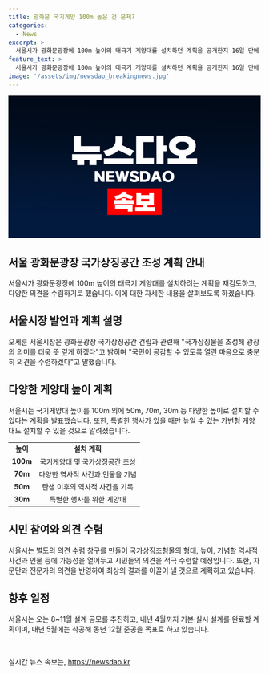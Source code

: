 ```yaml
---
title: 광화문 국기게양 100m 높은 건 문제?
categories:
  - News
excerpt: >
  서울시가 광화문광장에 100m 높이의 태극기 게양대를 설치하던 계획을 공개한지 16일 만에 재검토하기로 했다. 오세훈 서울시장은 국민의 의견을 수렴하겠다는 뜻을 밝히며, 30m부터 시작하여 공간을 조성할 예정이라고 말했다. 또한, 광화문광장을 여행객들이 사랑할 수 있는 공간으로 만들기 위해 시민의 다양한 의견을 반영하겠다고 밝혔다. 서울시는 오는 8~11월 설계 공모를 추진하고, 내년 4월까지 기본·실시 설계를 마칠 계획이며, 5월 착공해 같은 해 12월 준공하겠다는 목표를 세웠다.
feature_text: >
  서울시가 광화문광장에 100m 높이의 태극기 게양대를 설치하던 계획을 공개한지 16일 만에 재검토하기로 했다. 오세훈 서울시장은 국민의 의견을 수렴하겠다는 뜻을 밝히며, 30m부터 시작하여 공간을 조성할 예정이라고 말했다. 또한, 광화문광장을 여행객들이 사랑할 수 있는 공간으로 만들기 위해 시민의 다양한 의견을 반영하겠다고 밝혔다. 서울시는 오는 8~11월 설계 공모를 추진하고, 내년 4월까지 기본·실시 설계를 마칠 계획이며, 5월 착공해 같은 해 12월 준공하겠다는 목표를 세웠다.
image: '/assets/img/newsdao_breakingnews.jpg'
---
```


<p><img src="/assets/img/newsdao_breakingnews.jpg" alt="flaretime 속보" /></p>

<h2 data-ke-size="size26">서울 광화문광장 국가상징공간 조성 계획 안내</h2>

<p data-ke-size="size16">서울시가 광화문광장에 100m 높이의 태극기 게양대를 설치하려는 계획을 재검토하고, 다양한 의견을 수렴하기로 했습니다. 이에 대한 자세한 내용을 살펴보도록 하겠습니다.</p>

<h2 data-ke-size="size24">서울시장 발언과 계획 설명</h2>

<p data-ke-size="size16">오세훈 서울시장은 광화문광장 국가상징공간 건립과 관련해 "국가상징물을 조성해 광장의 의미를 더욱 뜻 깊게 하겠다"고 밝히며 "국민이 공감할 수 있도록 열린 마음으로 충분히 의견을 수렴하겠다"고 말했습니다.</p>

<h2 data-ke-size="size24">다양한 게양대 높이 계획</h2>

<p data-ke-size="size16">서울시는 국기게양대 높이를 100m 외에 50m, 70m, 30m 등 다양한 높이로 설치할 수 있다는 계획을 발표했습니다. 또한, 특별한 행사가 있을 때만 높일 수 있는 가변형 게양대도 설치할 수 있을 것으로 알려졌습니다.</p>

<table>
    <tr>
        <td style="text-align: center; height: 17px;"><b>높이</b></td>
        <td style="text-align: center; height: 17px;"><b>설치 계획</b></td>
    </tr>
    <tr>
        <td style="text-align: center; height: 17px;"><b>100m</b></td>
        <td style="text-align: center; height: 17px;">국기게양대 및 국가상징공간 조성</td>
    </tr>
    <tr>
        <td style="text-align: center; height: 17px;"><b>70m</b></td>
        <td style="text-align: center; height: 17px;">다양한 역사적 사건과 인물을 기념</td>
    </tr>
    <tr>
        <td style="text-align: center; height: 17px;"><b>50m</b></td>
        <td style="text-align: center; height: 17px;">탄생 이후의 역사적 사건을 기록</td>
    </tr>
    <tr>
        <td style="text-align: center; height: 17px;"><b>30m</b></td>
        <td style="text-align: center; height: 17px;">특별한 행사를 위한 게양대</td>
    </tr>
</table>

<h2 data-ke-size="size24">시민 참여와 의견 수렴</h2>

<p data-ke-size="size16">서울시는 별도의 의견 수렴 창구를 만들어 국가상징조형물의 형태, 높이, 기념할 역사적 사건과 인물 등에 가능성을 열어두고 시민들의 의견을 적극 수렴할 예정입니다. 또한, 자문단과 전문가의 의견을 반영하여 최상의 결과를 이끌어 낼 것으로 계획하고 있습니다.</p>

<h2 data-ke-size="size24">향후 일정</h2>

<p data-ke-size="size16">서울시는 오는 8~11월 설계 공모를 추진하고, 내년 4월까지 기본·실시 설계를 완료할 계획이며, 내년 5월에는 착공해 동년 12월 준공을 목표로 하고 있습니다.</p>

<p data-ke-size="size16">&nbsp;</p>
실시간 뉴스 속보는, <a href="https://newsdao.kr" rel="dofollow">https://newsdao.kr</a>


